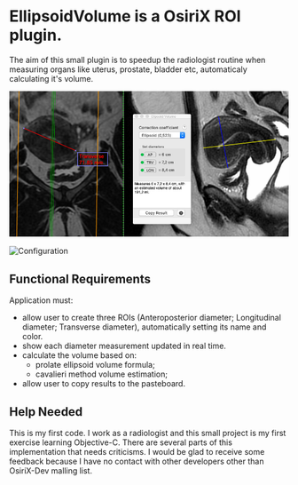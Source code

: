 # EllipsoidVolume is a OsiriX ROI plugin.

The aim of this small plugin is to speedup the radiologist routine when measuring organs like uterus, prostate, bladder etc, automaticaly calculating it's volume.

![Usage](EllipsoidVolume-usage.png)

![Configuration](https://github.com/rflcrz/EllipsoidVolume/blob/master/EllipsoidVolume-configuration.png)

## Functional Requirements

Application must:
- allow user to create three ROIs (Anteroposterior diameter; Longitudinal diameter; Transverse diameter), automatically setting its name and color.
- show each diameter measurement updated in real time.
- calculate the volume based on:
    * prolate ellipsoid volume formula;
    * cavalieri method volume estimation;
- allow user to copy results to the pasteboard.


## Help Needed

This is my first code. I work as a radiologist and this small project is my first exercise learning Objective-C. There are several parts of this implementation that needs criticisms. I would be glad to receive some feedback because I have no contact with other developers other than OsiriX-Dev malling list.
